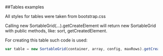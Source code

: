 ##Tables examples

All styles for tables were taken from bootstrap.css

Calling new SortableGrid(...).getCreateElement will return
        new SortableGrid with public methods, like: sort, getCreatedElement.

For creating this table such code is used:

```js
var table = new SortableGrid(container, array, config, maxRows).getCreatedElement();
```